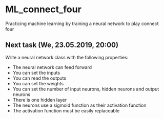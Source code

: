 # ML_connect_four
Practicing machine learning by training a neural network to play connect four

## Next task (We, 23.05.2019, 20:00)
Write a neural network class with the following properties:
- The neural network can feed forward
- You can set the inputs
- You can read the outputs
- You can set the weights
- You can set the number of input neurons, hidden neurons and output neurons
- There is one hidden layer
- The neurons use a sigmoid function as their activation function
- The activation function must be easily replaceable

